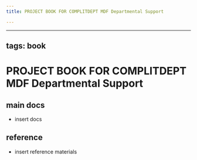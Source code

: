 ```yaml
---
title: PROJECT BOOK FOR COMPLITDEPT MDF Departmental Support

---
```



---
tags: book
---

PROJECT BOOK FOR COMPLITDEPT MDF Departmental Support
===

main docs
---

- insert docs

reference
---

- insert reference materials

